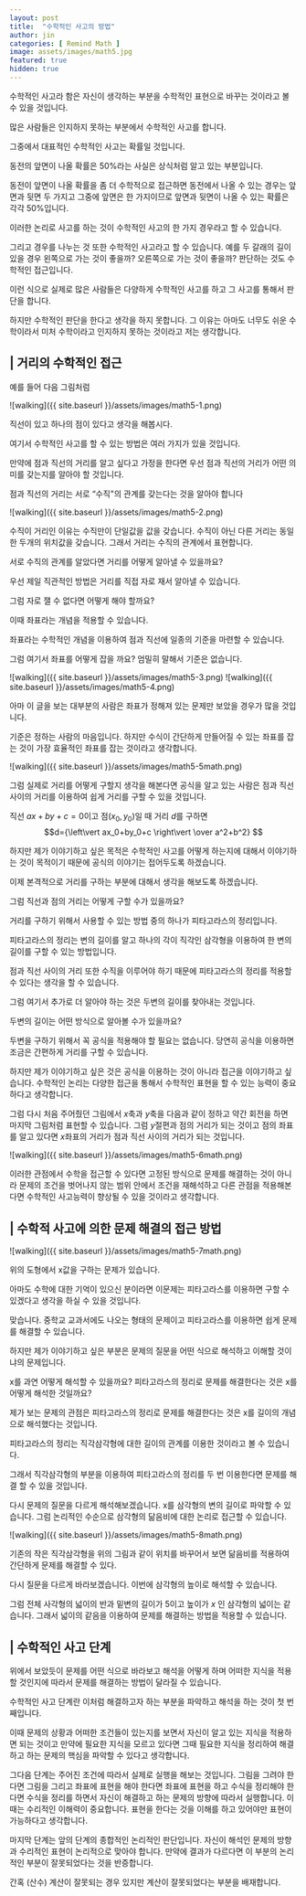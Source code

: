 ```yaml
---
layout: post
title:  "수학적인 사고의 방법"
author: jin
categories: [ Remind Math ]
image: assets/images/math5.jpg
featured: true
hidden: true
---
```

수학적인 사고라 함은 자신이 생각하는 부분을 수학적인 표현으로 바꾸는 것이라고 볼 수 있을 것입니다.

많은 사람들은 인지하지 못하는 부분에서 수학적인 사고를 합니다. 

그중에서 대표적인 수학적인 사고는 확률일 것입니다.

동전의 앞면이 나올 확률은 50%라는 사실은 상식처럼 알고 있는 부분입니다.

동전이 앞면이 나올 확률을 좀 더 수학적으로 접근하면 동전에서 나올 수 있는 경우는 앞면과 뒷면 두 가지고 그중에 앞면은 한 가지이므로 앞면과 뒷면이 나올 수 있는 확률은 각각 50%입니다.

이러한 논리로 사고를 하는 것이 수학적인 사고의 한 가지 경우라고 할 수 있습니다.

그리고 경우를 나누는 것 또한 수학적인 사고라고 할 수 있습니다. 예를 두 갈래의 길이 있을 경우 왼쪽으로 가는 것이 좋을까? 오른쪽으로 가는 것이 좋을까? 판단하는 것도 수학적인 접근입니다.

이런 식으로 실제로 많은 사람들은 다양하게 수학적인 사고를 하고 그 사고를 통해서 판단을 합니다.

하지만 수학적인 판단을 한다고 생각을 하지 못합니다. 그 이유는 아마도 너무도 쉬운 수학이라서 미처 수학이라고 인지하지 못하는 것이라고 저는 생각합니다.



## | 거리의 수학적인 접근
예를 들어 다음 그림처럼  

![walking]({{ site.baseurl }}/assets/images/math5-1.png)

직선이 있고 하나의 점이 있다고 생각을 해봅시다. 

여기서 수학적인 사고를 할 수 있는 방법은 여러 가지가 있을 것입니다. 

만약에 점과 직선의 거리를 알고 싶다고 가정을 한다면 우선 점과 직선의 거리가 어떤 의미를 갖는지를 알아야 할 것입니다. 

점과 직선의 거리는 서로 “수직"의 관계를 갖는다는 것을 알아야 합니다 

![walking]({{ site.baseurl }}/assets/images/math5-2.png)

수직이 거리인 이유는 수직만이 단일값을 값을 갖습니다. 수직이 아닌 다른 거리는 동일한 두개의 위치값을 갖습니다. 그래서 거리는 수직의 관계에서 표현합니다.

서로 수직의 관계를 알았다면 거리를 어떻게 알아낼 수 있을까요? 



우선 제일 직관적인 방법은 거리를 직접 자로 재서 알아낼 수 있습니다. 

그럼 자로 잴 수 없다면 어떻게 해야 할까요? 

이때 좌표라는 개념을 적용할 수 있습니다. 

좌표라는 수학적인 개념을 이용하여 점과 직선에 일종의 기준을 마련할 수 있습니다. 



그럼 여기서 좌표를 어떻게 잡을 까요? 엄밀히 말해서 기준은 없습니다. 

![walking]({{ site.baseurl }}/assets/images/math5-3.png)
![walking]({{ site.baseurl }}/assets/images/math5-4.png)

아마 이 글을 보는 대부분의 사람은 좌표가 정해져 있는 문제만 보았을 경우가 많을 것입니다. 

기준은 정하는 사람의 마음입니다. 하지만 수식이 간단하게 만들어질 수 있는 좌표를 잡는 것이 가장 효율적인 좌표를 잡는 것이라고 생각합니다. 

![walking]({{ site.baseurl }}/assets/images/math5-5math.png)

그럼 실제로 거리를 어떻게 구할지 생각을 해본다면 공식을 알고 있는 사람은 점과 직선 사이의 거리를 이용하여 쉽게 거리를 구할 수 있을 것입니다.

직선 $ax+by+c=0$이고 점$(x_0, y_0)$일 때 거리 $d$를 구하면
$$d={\left\vert ax_0+by_0+c \right\vert \over a^2+b^2} $$

하지만 제가 이야기하고 싶은 목적은 수학적인 사고를 어떻게 하는지에 대해서 이야기하는 것이 목적이기 때문에 공식의 이야기는 접어두도록 하겠습니다. 

이제 본격적으로 거리를 구하는 부분에 대해서 생각을 해보도록 하겠습니다.

그럼 직선과 점의 거리는 어떻게 구할 수가 있을까요?

거리를 구하기 위해서 사용할 수 있는 방법 중의 하나가 피타고라스의 정리입니다.

피타고라스의 정리는 변의 길이를 알고 하나의 각이 직각인 삼각형을 이용하여 한 변의 길이를 구할 수 있는 방법입니다.

점과 직선 사이의 거리 또한 수직을 이루어야 하기 때문에 피타고라스의 정리를 적용할 수 있다는 생각을 할 수 있습니다.

그럼 여기서 추가로 더 알아야 하는 것은 두변의 길이를 찾아내는 것입니다. 

두변의 길이는 어떤 방식으로 알아볼 수가 있을까요?

두변을 구하기 위해서 꼭 공식을 적용해야 할 필요는 없습니다. 당연히 공식을 이용하면 조금은 간편하게 거리를 구할 수 있습니다.

하지만 제가 이야기하고 싶은 것은 공식을 이용하는 것이 아니라 접근을 이야기하고 싶습니다. 수학적인 논리는 다양한 접근을 통해서 수학적인 표현을 할 수 있는 능력이 중요하다고 생각합니다.



그럼 다시 처음 주어줬던 그림에서 $x$축과 $y$축을 다음과 같이 정하고 약간 회전을 하면 마지막 그림처럼 표현할 수 있습니다. 그럼 $y$절편과 점의 거리가 되는 것이고 점의 좌표를 알고 있다면  $x$좌표의 거리가 점과 직선 사이의 거리가 되는 것입니다.

![walking]({{ site.baseurl }}/assets/images/math5-6math.png)

이러한 관점에서 수학을 접근할 수 있다면 고정된 방식으로 문제를 해결하는 것이 아니라 문제의 조건을 벗어나지 않는 범위 안에서 조건을 재해석하고 다른 관점을 적용해본다면 수학적인 사고능력이 향상될 수 있을 것이라고 생각합니다.



## | 수학적 사고에 의한 문제 해결의 접근 방법

![walking]({{ site.baseurl }}/assets/images/math5-7math.png)

위의 도형에서 x값을 구하는 문제가 있습니다.

아마도 수학에 대한 기억이 있으신 분이라면 이문제는 피타고라스를 이용하면 구할 수 있겠다고 생각을 하실 수 있을 것입니다.

맞습니다. 중학교 교과서에도 나오는 형태의 문제이고 피타고라스를 이용하면 쉽게 문제를 해결할 수 있습니다.

하지만 제가 이야기하고 싶은 부분은 문제의 질문을 어떤 식으로 해석하고 이해할 것이냐의 문제입니다.

x를 과연 어떻게 해석할 수 있을까요? 피타고라스의 정리로 문제를 해결한다는 것은 x를 어떻게 해석한 것일까요?

제가 보는 문제의 관점은 피타고라스의 정리로 문제를 해결한다는 것은 x를 길이의 개념으로 해석했다는 것입니다.

피타고라스의 정리는 직각삼각형에 대한 길이의 관계를 이용한 것이라고 볼 수 있습니다.

그래서 직각삼각형의 부분을 이용하여 피타고라스의 정리를 두 번 이용한다면 문제를 해결 할 수 있을 것입니다.



다시 문제의 질문을 다르게 해석해보겠습니다. x를 삼각형의 변의 길이로 파악할 수 있습니다. 그럼 논리적인 수순으로 삼각형의 닮음비에 대한 논리로 접근할 수 있습니다.

![walking]({{ site.baseurl }}/assets/images/math5-8math.png)

기존의 작은 직각삼각형을 위의 그림과 같이 위치를 바꾸어서 보면 닮음비를 적용하여 간단하게 문제를 해결할 수 있다.



다시 질문을 다르게 바라보겠습니다. 이번에 삼각형의 높이로 해석할 수 있습니다.

그럼 전체 사각형의 넓이의 반과 밑변의 길이가 5이고 높이가 $x$ 인 삼각형의 넓이는 같습니다. 그래서 넓이의 같음을 이용하여 문제를 해결하는 방법을 적용할 수 있습니다.



## | 수학적인 사고 단계
위에서 보았듯이 문제를 어떤 식으로 바라보고 해석을 어떻게 하며 어떠한 지식을 적용할 것인지에 따라서 문제를 해결하는 방법이 달라질 수 있습니다.

수학적인 사고 단계란 이처럼 해결하고자 하는 부분을 파악하고 해석을 하는 것이 첫 번째입니다.

이때 문제의 상황과 어떠한 조건들이 있는지를 보면서 자신이 알고 있는 지식을 적용하면 되는 것이고 만약에 필요한 지식을 모르고 있다면 그때 필요한 지식을 정리하여 해결하고 하는 문제의 핵심을 파악할 수 있다고 생각합니다.

그다음 단계는 주어진 조건에 따라서 실제로 실행을 해보는 것입니다. 그림을 그려야 한다면 그림을 그리고 좌표에 표현을 해야 한다면 좌표에 표현을 하고 수식을 정리해야 한다면 수식을 정리를 하면서 자신이 해결하고 하는 문제의 방향에 따라서 실행합니다. 이 때는 수리적인 이해력이 중요합니다.  표현을 한다는 것을 이해를 하고 있어야만 표현이 가능하다고 생각합니다.

마지막 단계는 앞의 단계의 종합적인 논리적인 판단입니다. 자신이 해석인 문제의 방향과 수리적인 표현이 논리적으로 맞아야 합니다. 만약에 결과가 다르다면 이 부분의 논리적인 부분이 잘못되었다는 것을 반증합니다.

간혹 (산수) 계산이 잘못되는 경우 있지만 계산이 잘못되었다는 부분을 배재합니다.

